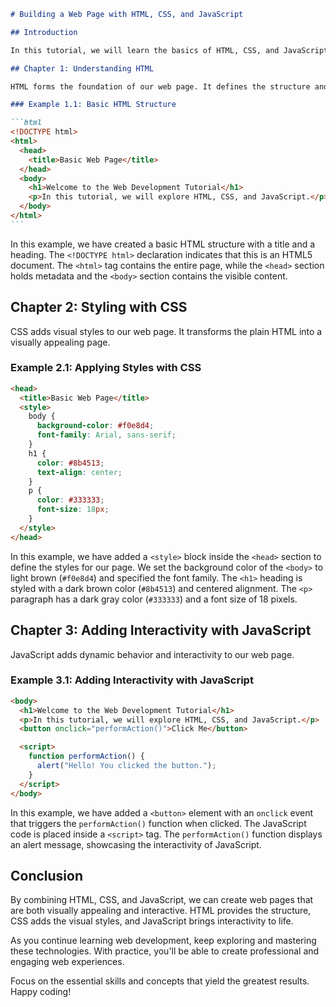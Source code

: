 ````markdown
# Building a Web Page with HTML, CSS, and JavaScript

## Introduction

In this tutorial, we will learn the basics of HTML, CSS, and JavaScript to build an interactive web page step by step.

## Chapter 1: Understanding HTML

HTML forms the foundation of our web page. It defines the structure and content using tags.

### Example 1.1: Basic HTML Structure

```html
<!DOCTYPE html>
<html>
  <head>
    <title>Basic Web Page</title>
  </head>
  <body>
    <h1>Welcome to the Web Development Tutorial</h1>
    <p>In this tutorial, we will explore HTML, CSS, and JavaScript.</p>
  </body>
</html>
```
````

In this example, we have created a basic HTML structure with a title and a heading. The `<!DOCTYPE html>` declaration indicates that this is an HTML5 document. The `<html>` tag contains the entire page, while the `<head>` section holds metadata and the `<body>` section contains the visible content.

## Chapter 2: Styling with CSS

CSS adds visual styles to our web page. It transforms the plain HTML into a visually appealing page.

### Example 2.1: Applying Styles with CSS

```html
<head>
  <title>Basic Web Page</title>
  <style>
    body {
      background-color: #f0e8d4;
      font-family: Arial, sans-serif;
    }
    h1 {
      color: #8b4513;
      text-align: center;
    }
    p {
      color: #333333;
      font-size: 18px;
    }
  </style>
</head>
```

In this example, we have added a `<style>` block inside the `<head>` section to define the styles for our page. We set the background color of the `<body>` to light brown (`#f0e8d4`) and specified the font family. The `<h1>` heading is styled with a dark brown color (`#8b4513`) and centered alignment. The `<p>` paragraph has a dark gray color (`#333333`) and a font size of 18 pixels.

## Chapter 3: Adding Interactivity with JavaScript

JavaScript adds dynamic behavior and interactivity to our web page.

### Example 3.1: Adding Interactivity with JavaScript

```html
<body>
  <h1>Welcome to the Web Development Tutorial</h1>
  <p>In this tutorial, we will explore HTML, CSS, and JavaScript.</p>
  <button onclick="performAction()">Click Me</button>

  <script>
    function performAction() {
      alert("Hello! You clicked the button.");
    }
  </script>
</body>
```

In this example, we have added a `<button>` element with an `onclick` event that triggers the `performAction()` function when clicked. The JavaScript code is placed inside a `<script>` tag. The `performAction()` function displays an alert message, showcasing the interactivity of JavaScript.

## Conclusion

By combining HTML, CSS, and JavaScript, we can create web pages that are both visually appealing and interactive. HTML provides the structure, CSS adds the visual styles, and JavaScript brings interactivity to life.

As you continue learning web development, keep exploring and mastering these technologies. With practice, you'll be able to create professional and engaging web experiences.

Focus on the essential skills and concepts that yield the greatest results. Happy coding!

```

```
